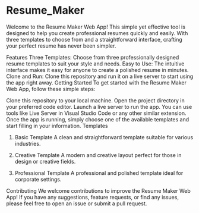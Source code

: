 # Resume_Maker
Welcome to the Resume Maker Web App! This simple yet effective tool is designed to help you create professional resumes quickly and easily. With three templates to choose from and a straightforward interface, crafting your perfect resume has never been simpler.

Features
Three Templates: Choose from three professionally designed resume templates to suit your style and needs.
Easy to Use: The intuitive interface makes it easy for anyone to create a polished resume in minutes.
Clone and Run: Clone this repository and run it on a live server to start using the app right away.
Getting Started
To get started with the Resume Maker Web App, follow these simple steps:

Clone this repository to your local machine.
Open the project directory in your preferred code editor.
Launch a live server to run the app. You can use tools like Live Server in Visual Studio Code or any other similar extension.
Once the app is running, simply choose one of the available templates and start filling in your information.
Templates
1. Basic Template
A clean and straightforward template suitable for various industries.

2. Creative Template
A modern and creative layout perfect for those in design or creative fields.

3. Professional Template
A professional and polished template ideal for corporate settings.

Contributing
We welcome contributions to improve the Resume Maker Web App! If you have any suggestions, feature requests, or find any issues, please feel free to open an issue or submit a pull request.
